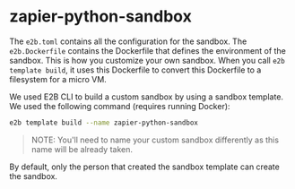 # zapier-python-sandbox

The `e2b.toml` contains all the configuration for the sandbox.
The `e2b.Dockerfile` contains the Dockerfile that defines the environment of the sandbox. This is how you customize your own sandbox. When you call `e2b template build`, it uses this Dockerfile to convert this Dockerfile to a filesystem for a micro VM.

We used E2B CLI to build a custom sandbox by using a sandbox template. We used the following command (requires running Docker):
```bash
e2b template build --name zapier-python-sandbox
```
> NOTE: You'll need to name your custom sandbox differently as this name will be already taken.

By default, only the person that created the sandbox template can create the sandbox.
